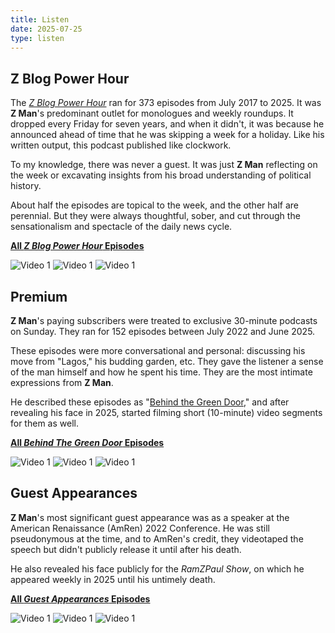 ```yaml
---
title: Listen
date: 2025-07-25
type: listen
---
```


## Z Blog Power Hour

The [*Z Blog Power Hour*](/listen/podcast) ran for 373 episodes from July 2017 to 2025. It was **Z Man**'s predominant outlet for monologues and weekly roundups. It dropped every Friday for seven years, and when it didn't, it was because he announced ahead of time that he was skipping a week for a holiday. Like his written output, this podcast published like clockwork.

To my knowledge, there was never a guest. It was just **Z Man** reflecting on the week or excavating insights from his broad understanding of political history. 

About half the episodes are topical to the week, and the other half are perennial. But they were always thoughtful, sober, and cut through the sensationalism and spectacle of the daily news cycle.

[**All *Z Blog Power Hour* Episodes**](/listen/podcast)

![Video 1](/200x150.png "Video 1")
![Video 1](/200x150.png "Video 1")
![Video 1](/200x150.png "Video 1")

## Premium 

**Z Man**'s paying subscribers were treated to exclusive 30-minute podcasts on Sunday. They ran for 152 episodes between July 2022 and June 2025.

These episodes were more conversational and personal: discussing his move from "Lagos," his budding garden, etc. They gave the listener a sense of the man himself and how he spent his time. They are the most intimate expressions from **Z Man**.

He described these episodes as "[Behind the Green Door](/listen/premium)," and after revealing his face in 2025, started filming short (10-minute) video segments for them as well.

[**All *Behind The Green Door* Episodes**](/listen/premium)

![Video 1](/200x150.png "Video 1")
![Video 1](/200x150.png "Video 1")
![Video 1](/200x150.png "Video 1")

## Guest Appearances

**Z Man**'s most significant guest appearance was as a speaker at the American Renaissance (AmRen) 2022 Conference. He was still pseudonymous at the time, and to AmRen's credit, they videotaped the speech but didn't publicly release it until after his death.

He also revealed his face publicly for the *RamZPaul Show*, on which he appeared weekly in 2025 until his untimely death.

[**All *Guest Appearances* Episodes**](/listen/guest)

![Video 1](/200x150.png "Video 1")
![Video 1](/200x150.png "Video 1")
![Video 1](/200x150.png "Video 1")
